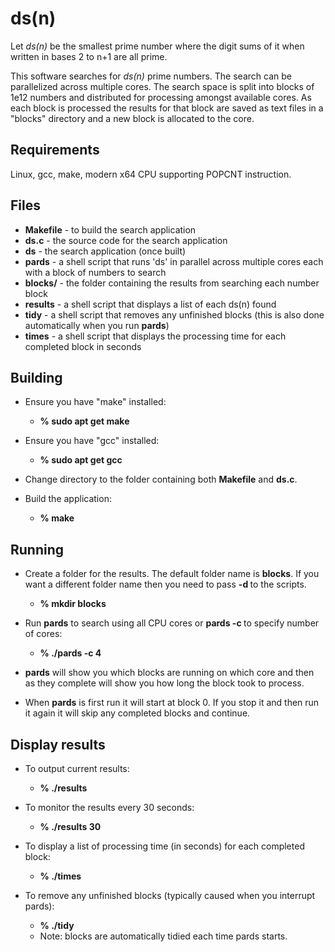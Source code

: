# ds(n)
Let *ds(n)* be the smallest prime number where the digit sums of it when written in bases 2 to n+1 are all prime.

This software searches for *ds(n)* prime numbers. The search can be parallelized across multiple cores.
The search space is split into blocks of 1e12 numbers and distributed for processing amongst available cores.
As each block is processed the results for that block are saved as text files in a "blocks" directory and a new block is allocated to the core.

## Requirements
Linux, gcc, make, modern x64 CPU supporting POPCNT instruction.


## Files
* **Makefile** - to build the search application
* **ds.c**     - the source code for the search application
* **ds**       - the search application (once built)
* **pards**    - a shell script that runs 'ds' in parallel across multiple cores each with a block of numbers to search
* **blocks/**  - the folder containing the results from searching each number block
* **results**  - a shell script that displays a list of each ds(n) found
* **tidy**     - a shell script that removes any unfinished blocks (this is also done automatically when you run **pards**)
* **times**    - a shell script that displays the processing time for each completed block in seconds


## Building
* Ensure you have "make" installed: 
  * **% sudo apt get make**

* Ensure you have "gcc" installed:
  * **% sudo apt get gcc**

* Change directory to the folder containing both **Makefile** and **ds.c**.

* Build the application:
  * **% make**


## Running
* Create a folder for the results. The default folder name is **blocks**. If you want a different folder name then you need to pass **-d <folder>** to the scripts.
  * **% mkdir blocks**

* Run **pards** to search using all CPU cores or **pards -c <number>** to specify number of cores:
  * **% ./pards -c 4**

* **pards** will show you which blocks are running on which core and then as they complete will show you how long the block took to process.

* When **pards** is first run it will start at block 0. If you stop it and then run it again it will skip any completed blocks and continue.


## Display results
* To output current results:
  * **% ./results**

* To monitor the results every 30 seconds:
  * **% ./results 30**

* To display a list of processing time (in seconds) for each completed block:
  * **% ./times**

* To remove any unfinished blocks (typically caused when you interrupt pards):
  * **% ./tidy**
  * Note: blocks are automatically tidied each time pards starts.

